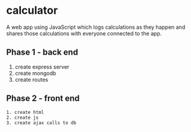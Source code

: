 # calculator
 A web app using JavaScript which logs calculations as they happen and shares those calculations with everyone connected to the app.

 ## Phase 1 - back end
 
 1. create express server
 2. create mongodb
 3. create routes

## Phase 2 - front end
    1. create html
    2. create js
    3. create ajax calls to db